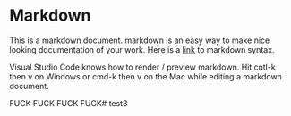# Markdown

This is a markdown document. markdown is an easy way to make nice looking
documentation of your work. Here is a [link](https://github.com/adam-p/markdown-here/wiki/Markdown-Cheatsheet) to markdown syntax.

Visual Studio Code knows how to render / preview markdown. Hit cntl-k then v on Windows or cmd-k then v on the Mac while editing a markdown document.



FUCK FUCK FUCK FUCK# test3
